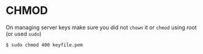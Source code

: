 # CHMOD

On managing server keys make sure you did not `chown` it or `chmod` using root
(or used `sudo`)

```
$ sudo chmod 400 keyfile.pem
```
